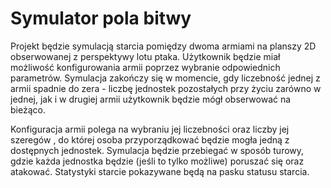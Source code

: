 # Symulator pola bitwy
Projekt będzie symulacją starcia pomiędzy dwoma armiami na planszy 2D obserwowanej z perspektywy lotu ptaka. Użytkownik będzie miał możliwość konfigurowania armii poprzez wybranie odpowiednich parametrów. Symulacja zakończy się w momencie, gdy liczebność jednej z armii spadnie do zera - liczbę jednostek pozostałych przy życiu zarówno w jednej, jak i w drugiej armii użytkownik będzie mógł obserwować na bieżąco.

Konfiguracja armii polega na wybraniu jej liczebności oraz liczby jej szeregów , do której osoba przyporządkować będzie mogła jedną z dostępnych jednostek. Symulacja będzie przebiegać w sposób turowy, gdzie każda jednostka będzie (jeśli to tylko możliwe) poruszać się oraz atakować. Statystyki starcie pokazywane będą na pasku statusu starcia.
